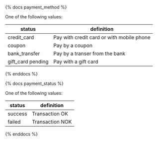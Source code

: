 {% docs payment_method %}
    
One of the following values: 

| status            | definition                                       |
|-------------------|--------------------------------------------------|
| credit_card       | Pay with credit card or with mobile phone        |
| coupon            | Pay by a coupon                                  |
| bank_transfer     | Pay by a transer from the bank                   |
| gift_card pending | Pay with a gift card                             |

{% enddocs %}

{% docs payment_status %}
    
One of the following values: 

| status         | definition                       |
|----------------|----------------------------------|
| success        | Transaction OK                   |
| failed         | Transaction NOK                  |

{% enddocs %}
